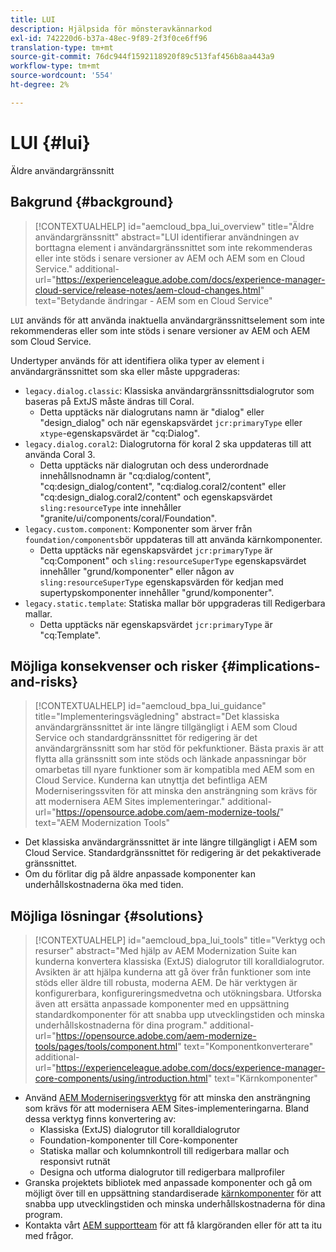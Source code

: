 ```yaml
---
title: LUI
description: Hjälpsida för mönsteravkännarkod
exl-id: 742220d6-b37a-48ec-9f89-2f3f0ce6ff96
translation-type: tm+mt
source-git-commit: 76dc944f1592118920f89c513faf456b8aa443a9
workflow-type: tm+mt
source-wordcount: '554'
ht-degree: 2%

---
```


# LUI {#lui}

Äldre användargränssnitt

## Bakgrund {#background}

>[!CONTEXTUALHELP]
>id="aemcloud_bpa_lui_overview"
>title="Äldre användargränssnitt"
>abstract="LUI identifierar användningen av borttagna element i användargränssnittet som inte rekommenderas eller inte stöds i senare versioner av AEM och AEM som en Cloud Service."
>additional-url="https://experienceleague.adobe.com/docs/experience-manager-cloud-service/release-notes/aem-cloud-changes.html" text="Betydande ändringar - AEM som en Cloud Service"

`LUI` används för att använda inaktuella användargränssnittselement som inte rekommenderas eller som inte stöds i senare versioner av AEM och AEM som Cloud Service.

Undertyper används för att identifiera olika typer av element i användargränssnittet som ska eller måste uppgraderas:

* `legacy.dialog.classic`: Klassiska användargränssnittsdialogrutor som baseras på ExtJS måste ändras till Coral.
   * Detta upptäcks när dialogrutans namn är &quot;dialog&quot; eller &quot;design_dialog&quot; och när
egenskapsvärdet `jcr:primaryType` eller `xtype`-egenskapsvärdet är &quot;cq:Dialog&quot;.
* `legacy.dialog.coral2`: Dialogrutorna för koral 2 ska uppdateras till att använda Coral 3.
   * Detta upptäcks när dialogrutan och dess underordnade innehållsnodnamn är &quot;cq:dialog/content&quot;,
&quot;cq:design_dialog/content&quot;, &quot;cq:dialog.coral2/content&quot; eller &quot;cq:design_dialog.coral2/content&quot;
och egenskapsvärdet `sling:resourceType` inte innehåller
&quot;granite/ui/components/coral/Foundation&quot;.
* `legacy.custom.component`: Komponenter som ärver från  `foundation/components`bör uppdateras till att använda kärnkomponenter.
   * Detta upptäcks när egenskapsvärdet `jcr:primaryType` är &quot;cq:Component&quot; och
      `sling:resourceSuperType` egenskapsvärdet innehåller &quot;grund/komponenter&quot; eller någon av
      `sling:resourceSuperType` egenskapsvärden för kedjan med supertypskomponenter innehåller &quot;grund/komponenter&quot;.
* `legacy.static.template`: Statiska mallar bör uppgraderas till Redigerbara mallar.
   * Detta upptäcks när egenskapsvärdet `jcr:primaryType` är &quot;cq:Template&quot;.

## Möjliga konsekvenser och risker {#implications-and-risks}

>[!CONTEXTUALHELP]
>id="aemcloud_bpa_lui_guidance"
>title="Implementeringsvägledning"
>abstract="Det klassiska användargränssnittet är inte längre tillgängligt i AEM som Cloud Service och standardgränssnittet för redigering är det användargränssnitt som har stöd för pekfunktioner. Bästa praxis är att flytta alla gränssnitt som inte stöds och länkade anpassningar bör omarbetas till nyare funktioner som är kompatibla med AEM som en Cloud Service. Kunderna kan utnyttja det befintliga AEM Moderniseringssviten för att minska den ansträngning som krävs för att modernisera AEM Sites implementeringar."
>additional-url="https://opensource.adobe.com/aem-modernize-tools/" text="AEM Modernization Tools"

* Det klassiska användargränssnittet är inte längre tillgängligt i AEM som Cloud Service. Standardgränssnittet för redigering är det pekaktiverade gränssnittet.
* Om du förlitar dig på äldre anpassade komponenter kan underhållskostnaderna öka med tiden.

## Möjliga lösningar {#solutions}

>[!CONTEXTUALHELP]
>id="aemcloud_bpa_lui_tools"
>title="Verktyg och resurser"
>abstract="Med hjälp av AEM Modernization Suite kan kunderna konvertera klassiska (ExtJS) dialogrutor till koralldialogrutor. Avsikten är att hjälpa kunderna att gå över från funktioner som inte stöds eller äldre till robusta, moderna AEM. De här verktygen är konfigurerbara, konfigureringsmedvetna och utökningsbara. Utforska även att ersätta anpassade komponenter med en uppsättning standardkomponenter för att snabba upp utvecklingstiden och minska underhållskostnaderna för dina program."
>additional-url="https://opensource.adobe.com/aem-modernize-tools/pages/tools/component.html" text="Komponentkonverterare"
>additional-url="https://experienceleague.adobe.com/docs/experience-manager-core-components/using/introduction.html" text="Kärnkomponenter"

* Använd [AEM Moderniseringsverktyg](https://opensource.adobe.com/aem-modernize-tools/) för att minska den ansträngning som krävs för att modernisera AEM Sites-implementeringarna. Bland dessa verktyg finns konvertering av:
   * Klassiska (ExtJS) dialogrutor till koralldialogrutor
   * Foundation-komponenter till Core-komponenter
   * Statiska mallar och kolumnkontroll till redigerbara mallar och responsivt rutnät
   * Designa och utforma dialogrutor till redigerbara mallprofiler
* Granska projektets bibliotek med anpassade komponenter och gå om möjligt över till en uppsättning standardiserade [kärnkomponenter](https://experienceleague.adobe.com/docs/experience-manager-core-components/using/introduction.html) för att snabba upp utvecklingstiden och minska underhållskostnaderna för dina program.
* Kontakta vårt [AEM supportteam](https://helpx.adobe.com/enterprise/using/support-for-experience-cloud.html) för att få klargöranden eller för att ta itu med frågor.
